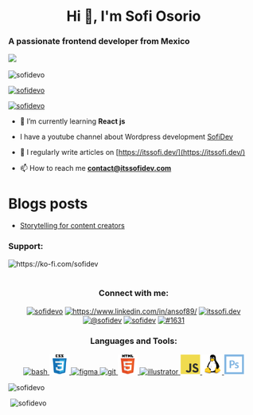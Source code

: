 <h1 align="center">Hi 💛, I'm Sofi Osorio</h1>
<h3 align="left">A passionate frontend developer from Mexico</h3>


<img aling="center" width="350px" src="https://github.com/SofiDevO/SofiDevO/assets/102200061/af4b9305-4bc3-42e8-9421-4fd1e6ee51c6">

<p align="left"> <img src="https://komarev.com/ghpvc/?username=sofidevo&label=Profile%20views&color=0e75b6&style=flat" alt="sofidevo" /> </p>

<p align="left"> <a href="https://github.com/ryo-ma/github-profile-trophy"><img src="https://github-profile-trophy.vercel.app/?username=sofidevo" alt="sofidevo" /></a> </p>

<p align="left"> <a href="https://twitter.com/sofidevo" target="blank"><img src="https://img.shields.io/twitter/follow/sofidevo?logo=twitter&style=for-the-badge" alt="sofidevo" /></a> </p>

- 🌱 I’m currently learning **React js**

- I have a youtube channel about Wordpress development [SofiDev](https://www.youtube.com/@SofiDev)

- 📝 I regularly write articles on [https://itssofi.dev/](https://itssofi.dev/)

- 📫 How to reach me **contact@itssofidev.com**

# Blogs posts
<!-- BLOG-POST-LIST:START -->
- [Storytelling for content creators](https://blog.itssofi.dev/copywriting/storytelling-creadores-contenido/)

<!-- BLOG-POST-LIST:END -->

<h3 align="left">Support:</h3>
<p><a href="https://ko-fi.com/sofidev"> <img align="left" src="https://cdn.ko-fi.com/cdn/kofi3.png?v=3" height="50" width="210" alt="https://ko-fi.com/sofidev" /></a></p><br><br>






<h3 align="center">Connect with me:</h3>
<p align="center">
<a href="https://twitter.com/sofidevo" target="blank"><img align="center" src="https://raw.githubusercontent.com/rahuldkjain/github-profile-readme-generator/master/src/images/icons/Social/twitter.svg" alt="sofidevo" height="30" width="40" /></a>
<a href="https://linkedin.com/in/https://www.linkedin.com/in/ansof89/" target="blank"><img align="center" src="https://raw.githubusercontent.com/rahuldkjain/github-profile-readme-generator/master/src/images/icons/Social/linked-in-alt.svg" alt="https://www.linkedin.com/in/ansof89/" height="30" width="40" /></a>
<a href="https://instagram.com/itssofi.dev" target="blank"><img align="center" src="https://raw.githubusercontent.com/rahuldkjain/github-profile-readme-generator/master/src/images/icons/Social/instagram.svg" alt="itssofi.dev" height="30" width="40" /></a>
<a href="https://medium.com/@sofidev" target="blank"><img align="center" src="https://raw.githubusercontent.com/rahuldkjain/github-profile-readme-generator/master/src/images/icons/Social/medium.svg" alt="@sofidev" height="30" width="40" /></a>
<a href="https://www.youtube.com/c/sofidev" target="blank"><img align="center" src="https://raw.githubusercontent.com/rahuldkjain/github-profile-readme-generator/master/src/images/icons/Social/youtube.svg" alt="sofidev" height="30" width="40" /></a>
<a href="https://discord.gg/#1631" target="blank"><img align="center" src="https://raw.githubusercontent.com/rahuldkjain/github-profile-readme-generator/master/src/images/icons/Social/discord.svg" alt="#1631" height="30" width="40" /></a>
</p>

<h3 align="center">Languages and Tools:</h3>
<p align="center"> <a href="https://www.gnu.org/software/bash/" target="_blank" rel="noreferrer"> <img src="https://www.vectorlogo.zone/logos/gnu_bash/gnu_bash-icon.svg" alt="bash" width="40" height="40"/> </a> <a href="https://www.w3schools.com/css/" target="_blank" rel="noreferrer"> <img src="https://raw.githubusercontent.com/devicons/devicon/master/icons/css3/css3-original-wordmark.svg" alt="css3" width="40" height="40"/> </a> <a href="https://www.figma.com/" target="_blank" rel="noreferrer"> <img src="https://www.vectorlogo.zone/logos/figma/figma-icon.svg" alt="figma" width="40" height="40"/> </a> <a href="https://git-scm.com/" target="_blank" rel="noreferrer"> <img src="https://www.vectorlogo.zone/logos/git-scm/git-scm-icon.svg" alt="git" width="40" height="40"/> </a> <a href="https://www.w3.org/html/" target="_blank" rel="noreferrer"> <img src="https://raw.githubusercontent.com/devicons/devicon/master/icons/html5/html5-original-wordmark.svg" alt="html5" width="40" height="40"/> </a> <a href="https://www.adobe.com/in/products/illustrator.html" target="_blank" rel="noreferrer"> <img src="https://www.vectorlogo.zone/logos/adobe_illustrator/adobe_illustrator-icon.svg" alt="illustrator" width="40" height="40"/> </a> <a href="https://developer.mozilla.org/en-US/docs/Web/JavaScript" target="_blank" rel="noreferrer"> <img src="https://raw.githubusercontent.com/devicons/devicon/master/icons/javascript/javascript-original.svg" alt="javascript" width="40" height="40"/> </a> <a href="https://www.linux.org/" target="_blank" rel="noreferrer"> <img src="https://raw.githubusercontent.com/devicons/devicon/master/icons/linux/linux-original.svg" alt="linux" width="40" height="40"/> </a> <a href="https://www.photoshop.com/en" target="_blank" rel="noreferrer"> <img src="https://raw.githubusercontent.com/devicons/devicon/master/icons/photoshop/photoshop-line.svg" alt="photoshop" width="40" height="40"/> </a> </p>


<p><img align="center" src="https://github-readme-stats.vercel.app/api/top-langs?username=sofidevo&show_icons=true&locale=en&layout=compact" alt="sofidevo" /></p>

<p>&nbsp;<img align="rigth" margin-rigth= "9px" src="https://github-readme-stats.vercel.app/api?username=sofidevo&show_icons=true&locale=en" alt="sofidevo" /></p>
